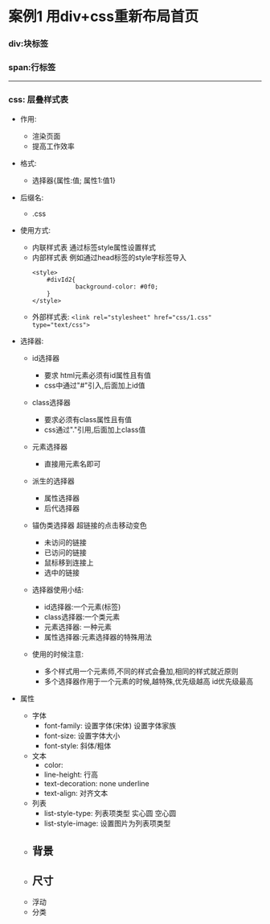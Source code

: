 # 案例1 用div+css重新布局首页
### div:块标签
### span:行标签
---
### css: 层叠样式表
- 作用:
    - 渲染页面
    - 提高工作效率
- 格式:
  - 选择器{属性:值; 属性1:值1}
- 后缀名:
  - .css
- 使用方式:
  - 内联样式表 通过标签style属性设置样式
  - 内部样式表 例如通过head标签的style字标签导入
    ```
    <style>
        #divId2{
                background-color: #0f0;
        }
    </style>
    ```
  - 外部样式表: ```<link rel="stylesheet" href="css/1.css" type="text/css">```

- 选择器:
    - id选择器
        - 要求 html元素必须有id属性且有值
        - css中通过"#"引入,后面加上id值
    - class选择器
        - 要求必须有class属性且有值
        - css通过"."引用,后面加上class值
    - 元素选择器
        - 直接用元素名即可
    - 派生的选择器
        - 属性选择器
        - 后代选择器
    - 锚伪类选择器   超链接的点击移动变色
        - 未访问的链接
        - 已访问的链接
        - 鼠标移到连接上
        - 选中的链接

  - 选择器使用小结:
    - id选择器:一个元素(标签)
    - class选择器:一个类元素
    - 元素选择器: 一种元素
    - 属性选择器:元素选择器的特殊用法
  - 使用的时候注意:
    - 多个样式用一个元素师,不同的样式会叠加,相同的样式就近原则
    - 多个选择器作用于一个元素的时候,越特殊,优先级越高 id优先级最高
- 属性
    - 字体
        - font-family: 设置字体(宋体) 设置字体家族
        - font-size: 设置字体大小
        - font-style:  斜体/粗体
    - 文本
        - color:
        - line-height: 行高
        - text-decoration: none underline
        - text-align: 对齐文本
    - 列表
        - list-style-type: 列表项类型 实心圆 空心圆
        - list-style-image: 设置图片为列表项类型
    - 背景
        - 
    - 尺寸
        - 
    - 浮动
     - 分类
